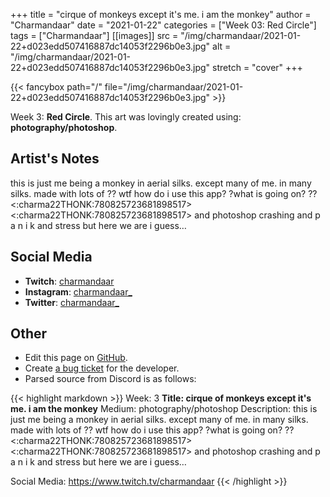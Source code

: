 +++
title =       "cirque of monkeys except it's me. i am the monkey"
author =      "Charmandaar"
date =        "2021-01-22"
categories =  ["Week 03: Red Circle"]
tags =        ["Charmandaar"]
[[images]]
                      src = "/img/charmandaar/2021-01-22+d023edd507416887dc14053f2296b0e3.jpg"
                      alt = "/img/charmandaar/2021-01-22+d023edd507416887dc14053f2296b0e3.jpg"
                      stretch = "cover"
+++


{{< fancybox path="/" file="/img/charmandaar/2021-01-22+d023edd507416887dc14053f2296b0e3.jpg" >}}


Week 3: **Red Circle**. This art was lovingly created using: **photography/photoshop**.

## Artist's Notes

this is just me being a monkey in aerial silks. except many of me. in many silks. made with lots of ?? wtf how do i use this app? ?what is going on? ?? <:charma22THONK:780825723681898517> <:charma22THONK:780825723681898517> and photoshop crashing and p a n i k and stress but here we are i guess…

## Social Media

- **Twitch**: [charmandaar]()
- **Instagram**: [charmandaar_]()
- **Twitter**: [charmandaar_]()


## Other

- Edit this page on [GitHub](https://github.com/teaminkling/web-refresh/edit/main/blog/content/blog/charmandaar-week-3-6e93.md).
- Create [a bug ticket](https://github.com/teaminkling/web-refresh/issues/new?assignees=&labels=bug&template=problem-report.md&title=) for the developer.
- Parsed source from Discord is as follows:

{{< highlight markdown >}}
Week: 3
**Title: cirque of monkeys except it's me. i am the monkey**
Medium: photography/photoshop
Description: this is just me being a monkey in aerial silks. except many of me. in many silks. made with lots of ?? wtf how do i use this app? ?what is going on? ?? <:charma22THONK:780825723681898517> <:charma22THONK:780825723681898517> and photoshop crashing and p a n i k and stress but here we are i guess…

Social Media: https://www.twitch.tv/charmandaar
{{< /highlight >}}
